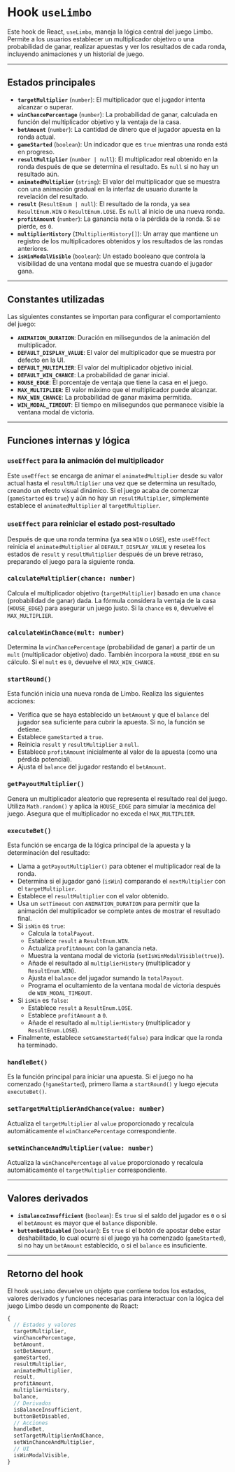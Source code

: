# Hook `useLimbo`

Este hook de React, `useLimbo`, maneja la lógica central del juego Limbo. Permite a los usuarios establecer un multiplicador objetivo o una probabilidad de ganar, realizar apuestas y ver los resultados de cada ronda, incluyendo animaciones y un historial de juego.

---

## **Estados principales**

* **`targetMultiplier`** (`number`): El multiplicador que el jugador intenta alcanzar o superar.
* **`winChancePercentage`** (`number`): La probabilidad de ganar, calculada en función del multiplicador objetivo y la ventaja de la casa.
* **`betAmount`** (`number`): La cantidad de dinero que el jugador apuesta en la ronda actual.
* **`gameStarted`** (`boolean`): Un indicador que es `true` mientras una ronda está en progreso.
* **`resultMultiplier`** (`number | null`): El multiplicador real obtenido en la ronda después de que se determina el resultado. Es `null` si no hay un resultado aún.
* **`animatedMultiplier`** (`string`): El valor del multiplicador que se muestra con una animación gradual en la interfaz de usuario durante la revelación del resultado.
* **`result`** (`ResultEnum | null`): El resultado de la ronda, ya sea `ResultEnum.WIN` o `ResultEnum.LOSE`. Es `null` al inicio de una nueva ronda.
* **`profitAmount`** (`number`): La ganancia neta o la pérdida de la ronda. Si se pierde, es `0`.
* **`multiplierHistory`** (`IMultiplierHistory[]`): Un array que mantiene un registro de los multiplicadores obtenidos y los resultados de las rondas anteriores.
* **`isWinModalVisible`** (`boolean`): Un estado booleano que controla la visibilidad de una ventana modal que se muestra cuando el jugador gana.

---

## **Constantes utilizadas**

Las siguientes constantes se importan para configurar el comportamiento del juego:

* **`ANIMATION_DURATION`**: Duración en milisegundos de la animación del multiplicador.
* **`DEFAULT_DISPLAY_VALUE`**: El valor del multiplicador que se muestra por defecto en la UI.
* **`DEFAULT_MULTIPLIER`**: El valor del multiplicador objetivo inicial.
* **`DEFAULT_WIN_CHANCE`**: La probabilidad de ganar inicial.
* **`HOUSE_EDGE`**: El porcentaje de ventaja que tiene la casa en el juego.
* **`MAX_MULTIPLIER`**: El valor máximo que el multiplicador puede alcanzar.
* **`MAX_WIN_CHANCE`**: La probabilidad de ganar máxima permitida.
* **`WIN_MODAL_TIMEOUT`**: El tiempo en milisegundos que permanece visible la ventana modal de victoria.

---

## **Funciones internas y lógica**

### `useEffect` para la animación del multiplicador

Este `useEffect` se encarga de animar el `animatedMultiplier` desde su valor actual hasta el `resultMultiplier` una vez que se determina un resultado, creando un efecto visual dinámico. Si el juego acaba de comenzar (`gameStarted` es `true`) y aún no hay un `resultMultiplier`, simplemente establece el `animatedMultiplier` al `targetMultiplier`.

### `useEffect` para reiniciar el estado post-resultado

Después de que una ronda termina (ya sea `WIN` o `LOSE`), este `useEffect` reinicia el `animatedMultiplier` al `DEFAULT_DISPLAY_VALUE` y resetea los estados de `result` y `resultMultiplier` después de un breve retraso, preparando el juego para la siguiente ronda.

### **`calculateMultiplier(chance: number)`**

Calcula el multiplicador objetivo (`targetMultiplier`) basado en una `chance` (probabilidad de ganar) dada. La fórmula considera la ventaja de la casa (`HOUSE_EDGE`) para asegurar un juego justo. Si la `chance` es `0`, devuelve el `MAX_MULTIPLIER`.

### **`calculateWinChance(mult: number)`**

Determina la `winChancePercentage` (probabilidad de ganar) a partir de un `mult` (multiplicador objetivo) dado. También incorpora la `HOUSE_EDGE` en su cálculo. Si el `mult` es `0`, devuelve el `MAX_WIN_CHANCE`.

### **`startRound()`**

Esta función inicia una nueva ronda de Limbo. Realiza las siguientes acciones:

* Verifica que se haya establecido un `betAmount` y que el `balance` del jugador sea suficiente para cubrir la apuesta. Si no, la función se detiene.
* Establece `gameStarted` a `true`.
* Reinicia `result` y `resultMultiplier` a `null`.
* Establece `profitAmount` inicialmente al valor de la apuesta (como una pérdida potencial).
* Ajusta el `balance` del jugador restando el `betAmount`.

### **`getPayoutMultiplier()`**

Genera un multiplicador aleatorio que representa el resultado real del juego. Utiliza `Math.random()` y aplica la `HOUSE_EDGE` para simular la mecánica del juego. Asegura que el multiplicador no exceda el `MAX_MULTIPLIER`.

### **`executeBet()`**

Esta función se encarga de la lógica principal de la apuesta y la determinación del resultado:

* Llama a `getPayoutMultiplier()` para obtener el multiplicador real de la ronda.
* Determina si el jugador ganó (`isWin`) comparando el `nextMultiplier` con el `targetMultiplier`.
* Establece el `resultMultiplier` con el valor obtenido.
* Usa un `setTimeout` con `ANIMATION_DURATION` para permitir que la animación del multiplicador se complete antes de mostrar el resultado final.
* Si `isWin` es `true`:
    * Calcula la `totalPayout`.
    * Establece `result` a `ResultEnum.WIN`.
    * Actualiza `profitAmount` con la ganancia neta.
    * Muestra la ventana modal de victoria (`setIsWinModalVisible(true)`).
    * Añade el resultado al `multiplierHistory` (multiplicador y `ResultEnum.WIN`).
    * Ajusta el `balance` del jugador sumando la `totalPayout`.
    * Programa el ocultamiento de la ventana modal de victoria después de `WIN_MODAL_TIMEOUT`.
* Si `isWin` es `false`:
    * Establece `result` a `ResultEnum.LOSE`.
    * Establece `profitAmount` a `0`.
    * Añade el resultado al `multiplierHistory` (multiplicador y `ResultEnum.LOSE`).
* Finalmente, establece `setGameStarted(false)` para indicar que la ronda ha terminado.

### **`handleBet()`**

Es la función principal para iniciar una apuesta. Si el juego no ha comenzado (`!gameStarted`), primero llama a `startRound()` y luego ejecuta `executeBet()`.

### **`setTargetMultiplierAndChance(value: number)`**

Actualiza el `targetMultiplier` al `value` proporcionado y recalcula automáticamente el `winChancePercentage` correspondiente.

### **`setWinChanceAndMultiplier(value: number)`**

Actualiza la `winChancePercentage` al `value` proporcionado y recalcula automáticamente el `targetMultiplier` correspondiente.

---

## **Valores derivados**

* **`isBalanceInsufficient`** (`boolean`): Es `true` si el saldo del jugador es `0` o si el `betAmount` es mayor que el `balance` disponible.
* **`buttonBetDisabled`** (`boolean`): Es `true` si el botón de apostar debe estar deshabilitado, lo cual ocurre si el juego ya ha comenzado (`gameStarted`), si no hay un `betAmount` establecido, o si el `balance` es insuficiente.

---

## **Retorno del hook**

El hook `useLimbo` devuelve un objeto que contiene todos los estados, valores derivados y funciones necesarias para interactuar con la lógica del juego Limbo desde un componente de React:

```typescript
{
  // Estados y valores
  targetMultiplier,
  winChancePercentage,
  betAmount,
  setBetAmount,
  gameStarted,
  resultMultiplier,
  animatedMultiplier,
  result,
  profitAmount,
  multiplierHistory,
  balance,
  // Derivados
  isBalanceInsufficient,
  buttonBetDisabled,
  // Acciones
  handleBet,
  setTargetMultiplierAndChance,
  setWinChanceAndMultiplier,
  // UI
  isWinModalVisible,
}
